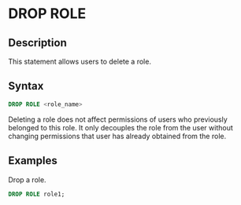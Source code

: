# DROP ROLE

## Description

This statement allows users to delete a role.

## Syntax

```sql
DROP ROLE <role_name>
```

 Deleting a role does not affect permissions of users who previously belonged to this role. It only decouples the role from the user without changing permissions that user has already obtained from the role.

## Examples

Drop a role.

  ```sql
  DROP ROLE role1;
  ```
